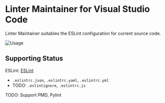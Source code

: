 # Linter Maintainer for Visual Studio Code

Linter Maintainer suitables the ESLint configuration for current source code.

![Usage](https://raw.githubusercontent.com/devreplay/vscode-linter-maintainer/master/images/usage.gif)

## Supporting Status

ESLint: [ESLint](https://eslint.org/)

* `.eslintrc.json`, `.eslintrc.yaml`, `.eslintrc.yml`
* TODO: `.eslintignore`, `.eslintrc.js`

TODO: Support PMD, Pylint
